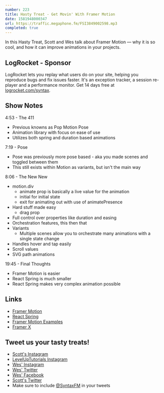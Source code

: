 ```yaml
---
number: 223
title: Hasty Treat - Get Movin' With Framer Motion
date: 1581948000347
url: https://traffic.megaphone.fm/FSI3849002598.mp3
completed: true
---
```


In this Hasty Treat, Scott and Wes talk about Framer Motion — why it is so cool, and how it can improve animations in your projects.

## LogRocket - Sponsor
LogRocket lets you replay what users do on your site, helping you reproduce bugs and fix issues faster. It's an exception tracker, a session re-player and a performance monitor. Get 14 days free at [logrocket.com/syntax](https://logrocket.com/syntax).

## Show Notes

4:53 - The 411

* Previous knowns as Pop Motion Pose
* Animation library with focus on ease of use
* Utilizes both spring and duration based animations

7:19 - Pose

* Pose was previously more pose based - aka you made scenes and toggled between them
* This still exists within Motion as variants, but isn't the main way

8:06 - The New New

* motion.div
  * animate prop is basically a live value for the animation
  * initial for initial state
  * exit for animating out with use of animatePresence
* Hard stuff made easy
  * drag prop
* Full control over properties like duration and easing
* Orchestration features, this then that
* Variants
  * Multiple scenes allow you to orchestrate many animations with a single state change
* Handles hover and tap easily
* Scroll values
* SVG path animations

19:45 - Final Thoughts

* Framer Motion is easier
* React Spring is much smaller
* React Spring makes very complex animation possible

## Links
* [Framer Motion](https://www.framer.com/motion/)
* [React Spring](https://www.react-spring.io/)
* [Framer Motion Examples](https://www.framer.com/api/motion/examples/)
* [Framer X](https://www.framer.com/)

## Tweet us your tasty treats!
* [Scott's Instagram](https://www.instagram.com/stolinski/)
* [LevelUpTutorials Instagram](https://www.instagram.com/LevelUpTutorials/)
* [Wes' Instagram](https://www.instagram.com/wesbos/)
* [Wes' Twitter](https://twitter.com/wesbos)
* [Wes' Facebook](https://www.facebook.com/wesbos.developer)
* [Scott's Twitter](https://twitter.com/stolinski)
* Make sure to include [@SyntaxFM](https://twitter.com/SyntaxFM) in your tweets
